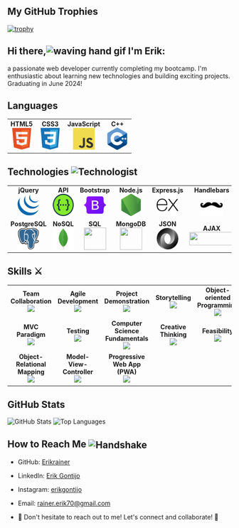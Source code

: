 ## My GitHub Trophies

[![trophy](https://github-profile-trophy.vercel.app/?username=Erikrainer&theme=onedark)](https://github.com/Erikrainer)

## Hi there,<img src="https://user-images.githubusercontent.com/72663882/171687151-bb31c996-c9d2-49c8-b593-734946893b23.gif" alt="waving hand gif" aria-hidden="true" width="40" /> I'm Erik: 
a passionate web developer currently completing my bootcamp. I'm enthusiastic about learning new technologies and building exciting projects. Graduating in June 2024!

## Languages

<table>
  <tr>
    <td align="center">
      <strong>HTML5</strong><br>
      <img src="https://github.com/devicons/devicon/blob/master/icons/html5/html5-original.svg" width="50" height="50" />
    </td>
    <td align="center">
      <strong>CSS3</strong><br>
      <img src="https://github.com/devicons/devicon/blob/master/icons/css3/css3-original.svg" width="50" height="50" />
    </td>
    <td align="center">
      <strong>JavaScript</strong><br>
      <img src="https://github.com/devicons/devicon/blob/master/icons/javascript/javascript-original.svg" width="50" height="50" />
    </td>
    <td align="center">
      <strong>C++</strong><br>
      <img src="https://github.com/devicons/devicon/blob/master/icons/cplusplus/cplusplus-original.svg" width="50" height="50" />
    </td>
  </tr>
</table>

## Technologies <img src="https://raw.githubusercontent.com/Tarikul-Islam-Anik/Animated-Fluent-Emojis/master/Emojis/People/Technologist.png" alt="Technologist" width="30" height="30" />

<table>
  <tr>
    <td align="center">
      <strong>jQuery</strong><br>
      <img src="https://github.com/devicons/devicon/blob/master/icons/jquery/jquery-original.svg" width="50" height="50" />
    </td>
    <td align="center">
      <strong>API</strong><br>
      <img src="https://github.com/devicons/devicon/blob/master/icons/swagger/swagger-original.svg" width="50" height="50" />
    </td>
    <td align="center">
      <strong>Bootstrap</strong><br>
      <img src="https://github.com/devicons/devicon/blob/master/icons/bootstrap/bootstrap-original.svg" width="50" height="50" />
    </td>
    <td align="center">
      <strong>Node.js</strong><br>
      <img src="https://github.com/devicons/devicon/blob/master/icons/nodejs/nodejs-original.svg" width="50" height="50" />
    </td>
    <td align="center">
      <strong>Express.js</strong><br>
      <img src="https://github.com/devicons/devicon/blob/master/icons/express/express-original.svg" width="50" height="50" />
    </td>
    <td align="center">
    <strong>Handlebars</strong><br>
    <img src="https://github.com/devicons/devicon/blob/master/icons/handlebars/handlebars-original.svg" width="50" height="50" />
    </td>
    <td align="center">
      <strong>React</strong><br>
      <img src="https://github.com/devicons/devicon/blob/master/icons/react/react-original.svg" width="50" height="50" />
    </td>
  </tr>
  <tr>
    <td align="center">
      <strong>PostgreSQL</strong><br>
      <img src="https://github.com/devicons/devicon/blob/master/icons/postgresql/postgresql-original.svg" width="50" height="50" />
    </td>
    <td align="center">
      <strong>NoSQL</strong><br>
      <img src="https://github.com/devicons/devicon/blob/master/icons/mongodb/mongodb-original.svg" width="50" height="50" />
    </td>
    <td align="center">
      <strong>SQL</strong><br>
      <img src="https://img.icons8.com/dotty/80/000000/sql.png" width="50" height="50" />
    </td>
    <td align="center">
      <strong>MongoDB</strong><br>
      <img src="mongodb_logo.png" width="50" height="50" />
    </td>
    <td align="center">
      <strong>JSON</strong><br>
      <img src="https://github.com/devicons/devicon/blob/master/icons/json/json-original.svg" width="50" height="50" />
    </td>
    <td align="center">
      <strong>AJAX</strong><br>
      <img src="https://img.shields.io/badge/-AJAX-0769AD?style=flat&logo=ajax&logoColor=white" width="100" height="30" />
    </td>
    <td align="center">
      <strong>MERN</strong><br>
      <img src="https://img.shields.io/badge/-MERN-61DAFB?style=flat&logo=mongodb&logoColor=white" width="100" height="30" />
    </td>
  </tr>
</table>

## Skills ⚔️

<table>
  <tr>
    <td align="center">
      <strong>Team Collaboration</strong><br>
      <img src="https://img.shields.io/badge/-Team%20collaboration-007ACC?logo=teams&logoColor=white&style=flat" />
    </td>
    <td align="center">
      <strong>Agile Development</strong><br>
      <img src="https://img.shields.io/badge/-Agile%20development-2496ED?logo=jira&logoColor=white&style=flat" />
    </td>
    <td align="center">
      <strong>Project Demonstration</strong><br>
      <img src="https://img.shields.io/badge/-Project%20demonstration-FF6F00?logo=prezi&logoColor=white&style=flat" />
    </td>
    <td align="center">
      <strong>Storytelling</strong><br>
      <img src="https://img.shields.io/badge/-Storytelling-4CAF50?logo=narrative&logoColor=white&style=flat" />
    </td>
    <td align="center">
      <strong>Object-oriented Programming</strong><br>
      <img src="https://img.shields.io/badge/-OOP-00979D?logo=cplusplus&logoColor=white&style=flat" />
    </td>
  </tr>
  <tr>
    <td align="center">
      <strong>MVC Paradigm</strong><br>
      <img src="https://img.shields.io/badge/-MVC%20paradigm-7952B3?logo=spring&logoColor=white&style=flat" />
    </td>
    <td align="center">
      <strong>Testing</strong><br>
      <img src="https://img.shields.io/badge/-Testing-16A085?logo=pytest&logoColor=white&style=flat" />
    </td>
    <td align="center">
      <strong>Computer Science Fundamentals</strong><br>
      <img src="https://img.shields.io/badge/-CS%20fundamentals-007396?logo=java&logoColor=white&style=flat" />
    </td>
    <td align="center">
      <strong>Creative Thinking</strong><br>
      <img src="https://img.shields.io/badge/-Creative%20thinking-FF6347?logo=lightbulb&logoColor=white&style=flat" />
    </td>
    <td align="center">
      <strong>Feasibility</strong><br>
      <img src="https://img.shields.io/badge/-Feasibility-007ACC?logo=knowledgebase&logoColor=white&style=flat" />
    </td>
  </tr>
  <tr>
    <td align="center">
      <strong>Object-Relational Mapping</strong><br>
      <img src="https://img.shields.io/badge/-Object--Relational%20Mapping-007ACC?logo=database&logoColor=white&style=flat" />
    </td>
    <td align="center">
      <strong>Model-View-Controller</strong><br>
      <img src="https://img.shields.io/badge/-Model--View--Controller-007ACC?logo=layers&logoColor=white&style=flat" />
    </td>
    <td align="center">
      <strong>Progressive Web App (PWA)</strong><br>
      <img src="https://img.shields.io/badge/-PWA-007ACC?logo=pwa&logoColor=white&style=flat" />
    </td>
  </tr>
</table>

## GitHub Stats

![GitHub Stats](https://github-readme-stats.vercel.app/api?username=Erikrainer&show_icons=true&theme=radical)
![Top Languages](https://github-readme-stats.vercel.app/api/top-langs/?username=Erikrainer&layout=compact&theme=radical)

## How to Reach Me <img src="https://raw.githubusercontent.com/Tarikul-Islam-Anik/Animated-Fluent-Emojis/master/Emojis/Hand%20gestures/Handshake.png" alt="Handshake" width="35" height="35" align="center" />

- GitHub: [Erikrainer](https://github.com/Erikrainer)
- LinkedIn: [Erik Gontijo](https://www.linkedin.com/in/erik-gontijo-05950a2bb/)
- Instagram: [erikgontijo](https://www.instagram.com/erikgontijo/)
- Email: rainer.erik70@gmail.com

- 🚀 Don't hesitate to reach out to me! Let's connect and collaborate! 🌟
